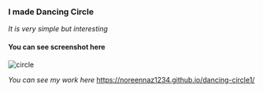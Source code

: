 ### I made Dancing Circle ###
*It is very simple but interesting*

#### You can see screenshot here ####

![circle](https://user-images.githubusercontent.com/38943389/46229788-33f93380-c380-11e8-81cd-fb5699377011.PNG)

*You can see my work here*
 https://noreennaz1234.github.io/dancing-circle1/
